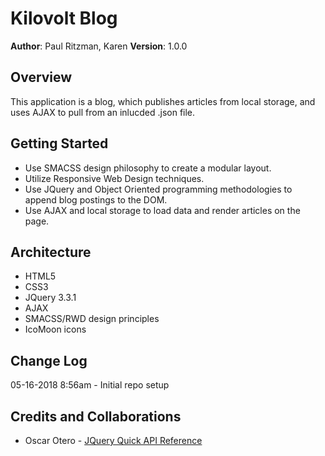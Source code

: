 # Kilovolt Blog

**Author**: Paul Ritzman, Karen
**Version**: 1.0.0

## Overview
This application is a blog, which publishes articles from local storage, and uses AJAX to pull from an inlucded .json file.

## Getting Started
* Use SMACSS design philosophy to create a modular layout.
* Utilize Responsive Web Design techniques.
* Use JQuery and Object Oriented programming methodologies to append blog postings to the DOM.
* Use AJAX and local storage to load data and render articles on the page.

## Architecture
* HTML5
* CSS3
* JQuery 3.3.1
* AJAX
* SMACSS/RWD design principles
* IcoMoon icons

## Change Log
05-16-2018 8:56am - Initial repo setup

## Credits and Collaborations

* Oscar Otero - [JQuery Quick API Reference](https://oscarotero.com/jquery/)